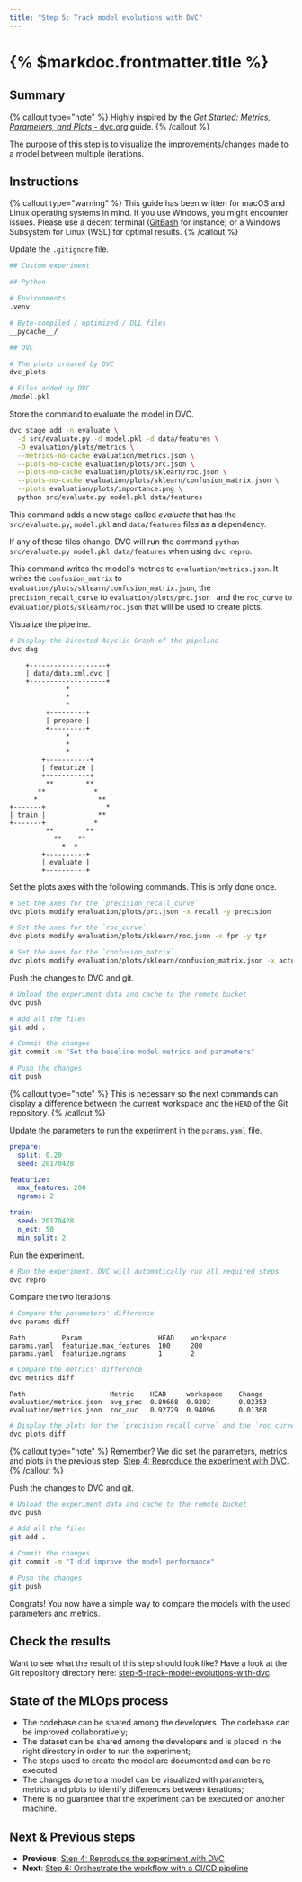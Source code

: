 ```yaml
---
title: "Step 5: Track model evolutions with DVC"
---
```


# {% $markdoc.frontmatter.title %}

## Summary

{% callout type="note" %}
Highly inspired by the [_Get Started: Metrics, Parameters, and Plots_ - dvc.org](https://dvc.org/doc/start/data-management/metrics-parameters-plots) guide.
{% /callout %}

The purpose of this step is to visualize the improvements/changes made to a model between multiple iterations.

## Instructions

{% callout type="warning" %}
This guide has been written for macOS and Linux operating systems in mind. If you use Windows, you might encounter issues. Please use a decent terminal ([GitBash](https://gitforwindows.org/) for instance) or a Windows Subsystem for Linux (WSL) for optimal results.
{% /callout %}

Update the `.gitignore` file.

```sh
## Custom experiment

## Python

# Environments
.venv

# Byte-compiled / optimized / DLL files
__pycache__/

## DVC

# The plots created by DVC
dvc_plots

# Files added by DVC
/model.pkl
```

Store the command to evaluate the model in DVC.

```sh
dvc stage add -n evaluate \
  -d src/evaluate.py -d model.pkl -d data/features \
  -O evaluation/plots/metrics \
  --metrics-no-cache evaluation/metrics.json \
  --plots-no-cache evaluation/plots/prc.json \
  --plots-no-cache evaluation/plots/sklearn/roc.json \
  --plots-no-cache evaluation/plots/sklearn/confusion_matrix.json \
  --plots evaluation/plots/importance.png \
  python src/evaluate.py model.pkl data/features
```

This command adds a new stage called _evaluate_ that has the `src/evaluate.py`, `model.pkl` and `data/features` files as a dependency.

If any of these files change, DVC will run the command `python src/evaluate.py model.pkl data/features` when using `dvc repro`.

This command writes the model's metrics to `evaluation/metrics.json`. It writes the `confusion_matrix` to `evaluation/plots/sklearn/confusion_matrix.json`, the `precision_recall_curve` to `evaluation/plots/prc.json ` and the `roc_curve` to `evaluation/plots/sklearn/roc.json` that will be used to create plots.

Visualize the pipeline.

```sh
# Display the Directed Acyclic Graph of the pipeline
dvc dag
```

```
    +-------------------+
    | data/data.xml.dvc |
    +-------------------+
              *
              *
              *
         +---------+
         | prepare |
         +---------+
              *
              *
              *
        +-----------+
        | featurize |
        +-----------+
         **        **
       **            *
      *               **
+-------+               *
| train |             **
+-------+            *
         **        **
           **    **
             *  *
        +----------+
        | evaluate |
        +----------+
```

Set the plots axes with the following commands. This is only done once.

```sh
# Set the axes for the `precision_recall_curve`
dvc plots modify evaluation/plots/prc.json -x recall -y precision

# Set the axes for the `roc_curve`
dvc plots modify evaluation/plots/sklearn/roc.json -x fpr -y tpr

# Set the axes for the `confusion_matrix`
dvc plots modify evaluation/plots/sklearn/confusion_matrix.json -x actual -y predicted -t confusion
```

Push the changes to DVC and git.

```sh
# Upload the experiment data and cache to the remote bucket
dvc push

# Add all the files
git add .

# Commit the changes
git commit -m "Set the baseline model metrics and parameters"

# Push the changes
git push
```

{% callout type="note" %}
This is necessary so the next commands can display a difference between the current workspace and the `HEAD` of the Git repository.
{% /callout %}

Update the parameters to run the experiment in the `params.yaml` file.

```yaml
prepare:
  split: 0.20
  seed: 20170428

featurize:
  max_features: 200
  ngrams: 2

train:
  seed: 20170428
  n_est: 50
  min_split: 2
```

Run the experiment.

```sh
# Run the experiment. DVC will automatically run all required steps
dvc repro
```

Compare the two iterations.

```sh
# Compare the parameters' difference
dvc params diff
```

```
Path         Param                   HEAD    workspace
params.yaml  featurize.max_features  100     200
params.yaml  featurize.ngrams        1       2
```

```sh
# Compare the metrics' difference
dvc metrics diff
```

```
Path                     Metric    HEAD     workspace    Change
evaluation/metrics.json  avg_prec  0.89668  0.9202       0.02353
evaluation/metrics.json  roc_auc   0.92729  0.94096      0.01368
```

```sh
# Display the plots for the `precision_recall_curve` and the `roc_curve` - the output file can be visualized in a browser
dvc plots diff
```

{% callout type="note" %}
Remember? We did set the parameters, metrics and plots in the previous step: [Step 4: Reproduce the experiment with DVC](/the-guide/step-4-reproduce-the-experiment-with-dvc).
{% /callout %}

Push the changes to DVC and git.

```sh
# Upload the experiment data and cache to the remote bucket
dvc push

# Add all the files
git add .

# Commit the changes
git commit -m "I did improve the model performance"

# Push the changes
git push
```

Congrats! You now have a simple way to compare the models with the used parameters and metrics.

## Check the results

Want to see what the result of this step should look like? Have a look at the Git repository directory here: [step-5-track-model-evolutions-with-dvc](https://github.com/csia-pme/a-guide-to-mlops/tree/main/pages/the-guide/step-5-track-model-evolutions-with-dvc).

## State of the MLOps process

- The codebase can be shared among the developers. The codebase can be improved collaboratively;
- The dataset can be shared among the developers and is placed in the right directory in order to run the experiment;
- The steps used to create the model are documented and can be re-executed;
- The changes done to a model can be visualized with parameters, metrics and plots to identify differences between iterations;
- There is no guarantee that the experiment can be executed on another machine.

## Next & Previous steps

- **Previous**: [Step 4: Reproduce the experiment with DVC](/the-guide/step-4-reproduce-the-experiment-with-dvc)
- **Next**: [Step 6: Orchestrate the workflow with a CI/CD pipeline](/the-guide/step-6-orchestrate-the-workflow-with-a-cicd-pipeline)
